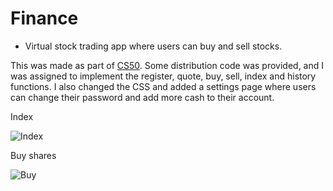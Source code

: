 # Finance
- Virtual stock trading app where users can buy and sell stocks. 

This was made as part of [CS50](https://www.edx.org/course/cs50s-introduction-to-computer-science).
Some distribution code was provided, and I was assigned to implement the register, quote, buy, sell, index and history functions.
I also changed the CSS and added a settings page where users can change their password and add more cash to their account.

Index

![Index](https://i.ibb.co/f4HNN64/index.jpg)

Buy shares

![Buy](https://i.ibb.co/MPBP3wQ/Buy.jpg)
